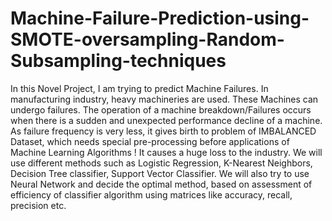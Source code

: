 # Machine-Failure-Prediction-using-SMOTE-oversampling-Random-Subsampling-techniques
In this Novel Project, I am trying to predict Machine Failures. In manufacturing industry, heavy machineries are used. These Machines can undergo failures. The operation of a machine breakdown/Failures occurs when there is a sudden and unexpected performance decline of a machine. As failure frequency is very less, it gives birth to problem of IMBALANCED Dataset, which needs special pre-processing before applications of Machine Learning Algorithms ! It causes a huge loss to the industry. We will use different methods such as Logistic Regression, K-Nearest Neighbors, Decision Tree classifier, Support Vector Classifier. We will also try to use Neural Network and decide the optimal method, based on assessment of efficiency of classifier algorithm using matrices like accuracy, recall, precision etc. 
